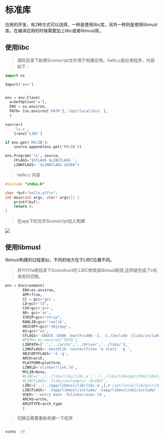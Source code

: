 # 标准库

应用的开发，有2种方式可以选择，一种是使用libc库，另外一种则是使用libmusl库。在编译应用的时候需要加上libc或者libmusl库。
## 使用libc


>源码目录下新建Sconscript文件用于构建应用。hello.c是应用程序，内容如下：

```python
import os

Import('env')


env = env.Clone(
  w=GetOption('w'),
  ENV = os.environ,
  PATH= [os.environ['PATH'],'/opt/local/bin' ],
  )

source=[
    'ls.c',
    ]+env['LIBC']

if env.get('MYLIB'):
    source.append(env.get('MYLIB'))

env.Program('ls', source,
    CFLAGS='$CFLAGS $LIBCFLAGS ',
    LINKFLAGS= '$LINKFLAGS $USER')

```

>hello.c 内容

```c
#include "stdio.h"

char *buf="hello,elf\n";
int main(int argc, char* argv[]) {
    printf(buf);
    return 0;
}
```

>在app下的文件Sconscript加入构建

<img src="https://github.com/evilbinary/YiYiYa/blob/main/docs/image/app-build.png" />



## 使用libmusl

libmusl构建的过程类似，不同的地方在于LIBC位置不同。

>将YiYiYa根目录下Sconstruct的 LIBC修改成libmusl路径,这样就完成了c标准库的切换。

```python
env = Environment(
        ENV=os.environ,
        APP=True,
        CC = gcc+'gcc',
        LD=gcc+'ld',
        CXX=gcc+'g++',
        AR= gcc+'ar',
        STRIP=gcc+"strip",
        RANLIB=gcc+'ranlib',
        OBJCOPY=gcc+'objcopy',
        AS=gcc+'as',
        CFLAGS='-DDUCK -DX86 -march=i486 -I. -I./include -Ilibs/include -g -nostdlib -nostdinc  -fno-builtin -m32 -c -std=c99 -std=gnu99 -w -D'+platform.upper(),
        #PATH= os.environ['PATH'],
        LIBPATH=['.','../arch/','../driver','../libs/'],
        LINKFLAGS='-nostdlib -nostartfiles -e start  -g ',
        OBJCOPYFLAGS='-S -g',
        ARCH=arch,
        PLATFORM=platform,
        LINKLD='xlinker/link.ld',
        MYLIB=None,
        #LIBC=['../../libs/libc/libc.a','../../libs/libalgorithm/libalgorithm.a'],
        #LIBCFLAGS='-Ilibs/include/c/ -DLIBYC',
        LIBC=['../../app/libmusl/lib/libc.a',],#'/opt/local/lib/gcc/i386-elf/9.2.0/libgcc.a'
        LIBCFLAGS=' -Iapp/libmusl/include/ -Iapp/libmusl/obj/include/ -Iapp/libmusl/arch/generic/ -Iapp/libmusl/arch/arm/ ',
        USER='--entry main -Txlinker/user.ld',
        ARCHS=archs,
        ARCHTYPE=arch_type
        )
```

>切换后需要重新构建一下程序

```bash

scons -j8
```